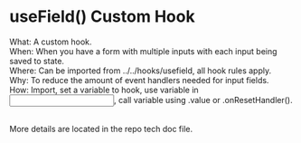 # useField() Custom Hook <br/>


What: A custom hook. <br/>
When: When you have a form with multiple inputs with each input being saved to state. <br/>
Where: Can be imported from ../../hooks/usefield, all hook rules apply.  <br/>
Why: To reduce the amount of event handlers needed for input fields. <br/>
How: Import, set a variable to hook, use variable in <input tag />, call variable using .value or .onResetHandler(). <br/>
<br/>

More details are located in the repo tech doc file. 
